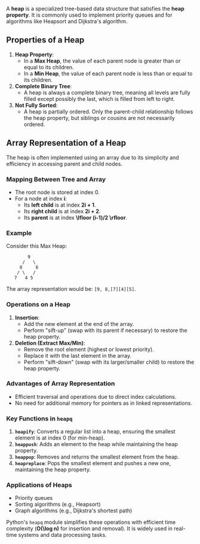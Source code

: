 A **heap** is a specialized tree-based data structure that satisfies the **heap property**. It is commonly used to implement priority queues and for algorithms like Heapsort and Dijkstra's algorithm.

## Properties of a Heap

1. **Heap Property**:
   - In a **Max Heap**, the value of each parent node is greater than or equal to its children.
   - In a **Min Heap**, the value of each parent node is less than or equal to its children.
2. **Complete Binary Tree**:
   - A heap is always a complete binary tree, meaning all levels are fully filled except possibly the last, which is filled from left to right.
3. **Not Fully Sorted**:
   - A heap is partially ordered. Only the parent-child relationship follows the heap property, but siblings or cousins are not necessarily ordered.

## Array Representation of a Heap

The heap is often implemented using an array due to its simplicity and efficiency in accessing parent and child nodes.

### Mapping Between Tree and Array

- The root node is stored at index 0.
- For a node at index **i**:
  - Its **left child** is at index **2i + 1**.
  - Its **right child** is at index **2i + 2**.
  - Its **parent** is at index **\lfloor (i-1)/2 \rfloor**.

### Example

Consider this Max Heap:

```
        9
      /   \
     8     6
    / \   /
   7   4 5
```

The array representation would be: `[9, 8,[7][4][5]`.

### Operations on a Heap

1. **Insertion**:
   - Add the new element at the end of the array.
   - Perform "sift-up" (swap with its parent if necessary) to restore the heap property.
2. **Deletion (Extract Max/Min)**:
   - Remove the root element (highest or lowest priority).
   - Replace it with the last element in the array.
   - Perform "sift-down" (swap with its larger/smaller child) to restore the heap property.

### Advantages of Array Representation

- Efficient traversal and operations due to direct index calculations.
- No need for additional memory for pointers as in linked representations.

### **Key Functions in `heapq`**

1. **`heapify`**: Converts a regular list into a heap, ensuring the smallest element is at index 0 (for min-heap).
2. **`heappush`**: Adds an element to the heap while maintaining the heap property.
3. **`heappop`**: Removes and returns the smallest element from the heap.
4. **`heapreplace`**: Pops the smallest element and pushes a new one, maintaining the heap property.

### **Applications of Heaps**

- Priority queues
- Sorting algorithms (e.g., Heapsort)
- Graph algorithms (e.g., Dijkstra's shortest path)

Python's `heapq` module simplifies these operations with efficient time complexity (**O(\log n)** for insertion and removal). It is widely used in real-time systems and data processing tasks.
